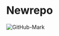 # Newrepo

![GitHub-Mark](https://github.com/Vinothinikupendiran/Newrepo/assets/134949255/0cf95320-0ec7-4cda-86dc-79ff80b18474)
